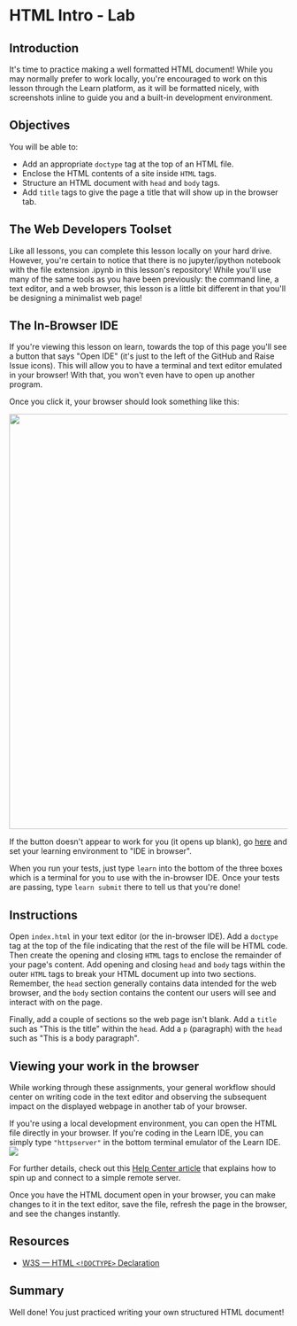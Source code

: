 
# HTML Intro - Lab

## Introduction

It's time to practice making a well formatted HTML document! While you may normally prefer to work locally, you're encouraged to work on this lesson through the Learn platform, as it will be formatted nicely, with screenshots inline to guide you and a built-in development environment.

## Objectives
You will be able to:
* Add an appropriate `doctype` tag at the top of an HTML file.
* Enclose the HTML contents of a site inside `HTML` tags.
* Structure an HTML document with `head` and `body` tags.
* Add `title` tags to give the page a title that will show up in the browser
tab.

## The Web Developers Toolset

Like all lessons, you can complete this lesson locally on your hard drive. However, you're certain to notice that there is no jupyter/ipython notebook with the file extension .ipynb in this lesson's repository! While you'll use many of the same tools as you have been previously: the command line, a text editor, and a web browser, this lesson is a little bit different in that you'll be designing a minimalist web page! 

## The In-Browser IDE

If you're viewing this lesson on learn, towards the top of this page you'll see a button that says "Open IDE" (it's just to the left of the GitHub and Raise Issue icons). This will allow you to have a terminal and text editor emulated in your browser! With that, you won't even have to open up another program.

Once you click it, your browser should look something like this:

<img src="images/open_ide1.png" width="750">

If the button doesn't appear to work for you (it opens up blank), go [here](https://learn.co/account/environment) and set your learning environment to "IDE in browser".

When you run your tests, just type `learn` into the bottom of the three boxes which is a terminal for you to use with the in-browser IDE. Once your tests are passing, type `learn submit` there to tell us that you're done!


## Instructions

Open `index.html` in your text editor (or the in-browser IDE). Add a `doctype` tag at the top of the
file indicating that the rest of the file will be HTML code. Then create the opening and closing `HTML` tags to enclose the remainder of your page's
content. Add opening and closing `head` and `body` tags within the outer
`HTML` tags to break your HTML document up into two sections. Remember, the
`head` section generally contains data intended for the web browser, and the
`body` section contains the content our users will see and interact with on the
page.

Finally, add a couple of sections so the web page isn't blank. Add a `title` such as "This is the title" within the `head`. Add a `p` (paragraph) with the `head` such as "This is a body paragraph".

## Viewing your work in the browser

While working through these assignments, your general workflow should center on
writing code in the text editor and observing the subsequent impact on the displayed webpage in another tab of your browser.

If you're using a local development environment, you can open the HTML file directly in your browser. If you're coding in the
Learn IDE, you can simply type `"httpserver"` in the bottom terminal emulator of the Learn IDE.   
<img src="images/httpserver.gif width=750">

For further details, check out this [Help Center article](http://help.learn.co/the-learn-ide/common-ide-questions/viewing-html-pages-in-the-learn-ide) that explains how to spin up and connect to a simple remote server.

Once you have the HTML document open in your browser, you can make changes to
it in the text editor, save the file, refresh the page in the browser, and see
the changes instantly.

## Resources

* [W3S — HTML `<!DOCTYPE>` Declaration](https://www.w3schools.com/tags/tag_doctype.asp)


## Summary

Well done! You just practiced writing your own structured HTML document!

